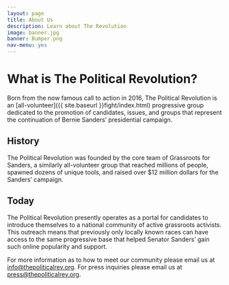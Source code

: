```yaml
---
layout: page
title: About Us
description: Learn about The Revolution
image: banner.jpg
banner: Bumper.png
nav-menu: yes
---
```


# What is The Political Revolution?

Born from the now famous call to action in 2016, The Political Revolution is an [all-volunteer]({{ site.baseurl }}fight/index.html) progressive group dedicated to the promotion of candidates, issues, and groups that represent the continuation of Bernie Sanders’ presidential campaign.

## History

The Political Revolution was founded by the core team of Grassroots for Sanders, a similarly all-volunteer group that reached millions of people, spawned dozens of unique tools, and raised over $12 million dollars for the Sanders’ campaign.

## Today

The Political Revolution presently operates as a portal for candidates to introduce themselves to a national community of active grassroots activists. This outreach means that previously only locally known races can have access to the same progressive base that helped Senator Sanders’ gain such online popularity and support.

For more information as to how to meet our community please email us at info@thepoliticalrev.org.
For press inquiries please email us at press@thepoliticalrev.org.
